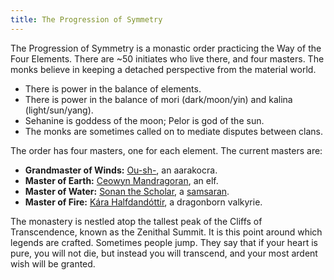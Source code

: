 ```yaml
---
title: The Progression of Symmetry
---
```


The Progression of Symmetry is a monastic order practicing the Way of the Four Elements. There are ~50 initiates who live there, and four masters. The monks believe in keeping a detached perspective from the material world.

* There is power in the balance of elements.
* There is power in the balance of mori (dark/moon/yin) and kalina (light/sun/yang).
* Sehanine is goddess of the moon; Pelor is god of the sun.
* The monks are sometimes called on to mediate disputes between clans.

The order has four masters, one for each element. The current masters are:

* **Grandmaster of Winds:** [Ou-sh-](/dossiers/oush), an aarakocra.
* **Master of Earth:** [Ceowyn Mandragoran](/dossiers/ceowyn-mandragoran), an elf.
* **Master of Water:** [Sonan the Scholar](/dossiers/sonan-the-scholar), a [samsaran](http://www.d20pfsrd.com/races/other-races/uncommon-races/arg-samsaran).
* **Master of Fire:** [Kára Halfdandóttir](/dossiers/kara-halfdandottir), a dragonborn valkyrie.

The monastery is nestled atop the tallest peak of the Cliffs of Transcendence, known as the Zenithal Summit. It is this point around which legends are crafted. Sometimes people jump. They say that if your heart is pure, you will not die, but instead you will transcend, and your most ardent wish will be granted.
